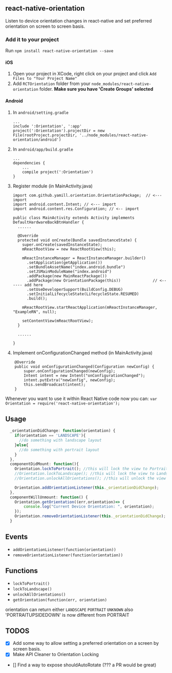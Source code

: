 ## react-native-orientation
Listen to device orientation changes in react-native and set preferred orientation on screen to screen basis.

### Add it to your project

Run `npm install react-native-orientation --save`


#### iOS

1. Open your project in XCode, right click on your project and click `Add Files to "Your Project Name"`
2. Add `RCTOrientation` folder from your `node_modules/react-native-orientation` folder. <b>Make sure you have 'Create Groups' selected</b>

#### Android

1. In `android/setting.gradle`

    ```
    ...
    include ':Orientation', ':app'
    project(':Orientation').projectDir = new File(rootProject.projectDir, '../node_modules/react-native-orientation/android')
    ```

2. In `android/app/build.gradle`

    ```
    ...
    dependencies {
        ...
        compile project(':Orientation')
    }
    ```

3. Register module (in MainActivity.java)

    ```
    import com.github.yamill.orientation.OrientationPackage;  // <--- import
    import android.content.Intent; // <--- import
    import android.content.res.Configuration; // <-- import

    public class MainActivity extends Activity implements DefaultHardwareBackBtnHandler {
      ......

      @Override
      protected void onCreate(Bundle savedInstanceState) {
        super.onCreate(savedInstanceState);
        mReactRootView = new ReactRootView(this);

        mReactInstanceManager = ReactInstanceManager.builder()
          .setApplication(getApplication())
          .setBundleAssetName("index.android.bundle")
          .setJSMainModuleName("index.android")
          .addPackage(new MainReactPackage())
          .addPackage(new OrientationPackage(this))              // <------ add here
          .setUseDeveloperSupport(BuildConfig.DEBUG)
          .setInitialLifecycleState(LifecycleState.RESUMED)
          .build();

        mReactRootView.startReactApplication(mReactInstanceManager, "ExampleRN", null);

        setContentView(mReactRootView);
      }

      ......

    }
    ```

4. Implement onConfigurationChanged method (in MainActivity.java)

```
    @Override
    public void onConfigurationChanged(Configuration newConfig) {
        super.onConfigurationChanged(newConfig);
        Intent intent = new Intent("onConfigurationChanged");
        intent.putExtra("newConfig", newConfig);
        this.sendBroadcast(intent);
    }
```

Whenever you want to use it within React Native code now you can:
`var Orientation = require('react-native-orientation');`


## Usage

```javascript
  _orientationDidChange: function(orientation) {
    if(orientation == 'LANDSCAPE'){
      //do something with landscape layout
    }else{
      //do something with portrait layout
    }
  },
  componentDidMount: function(){
    Orientation.lockToPortrait(); //this will lock the view to Portrait
    //Orientation.lockToLandscape(); //this will lock the view to Landscape
    //Orientation.unlockAllOrientations(); //this will unlock the view to all Orientations

    Orientation.addOrientationListener(this._orientationDidChange);
  },
  componentWillUnmount: function() {
	Orientation.getOrientation((err,orientation)=> {
		console.log("Current Device Orientation: ", orientation);
	});
    Orientation.removeOrientationListener(this._orientationDidChange);
  }
```

## Events

- `addOrientationListener(function(orientation))`
- `removeOrientationListener(function(orientation))`

## Functions

- `lockToPortrait()`
- `lockToLandscape()`
- `unlockAllOrientations()`
- `getOrientation(function(err, orientation)`

orientation can return either `LANDSCAPE` `PORTRAIT` `UNKNOWN`
also 'PORTRAITUPSIDEDOWN' is now different from PORTRAIT
## TODOS

- [x] Add some way to allow setting a preferred orientation on a screen by screen basis.
- [x] Make API Cleaner to Orientation Locking
- [] Find a way to expose shouldAutoRotate (??? a PR would be great)
